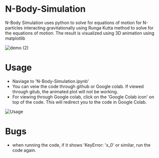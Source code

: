 # N-Body-Simulation
N-Body Simulation uses python to solve for equations of motion for N-particles interacting gravitationally using Runga Kutta method to solve for the equations of motion. The result is visualized using 3D animation using matplotlib


![demo (2)](https://user-images.githubusercontent.com/63173077/107128460-7ce02180-6883-11eb-94d6-3026d5d18150.gif)


# Usage

- Naviage to 'N-Body-Simulation.ipynb'
- You can veiw the code through github or Google colab. If viewed through gitub, the animated plot will not be working.
- For viewing through Google colab, click on the 'Google Colab icon' on top of the code. This will redirect you to the code in Google Colab.

![Usage](https://user-images.githubusercontent.com/63173077/107128507-dc3e3180-6883-11eb-8b3f-e2f0afc38ccb.gif)



# Bugs
- when running the code, if it shows 'KeyError: 'x_0' or similar, run the code again.

